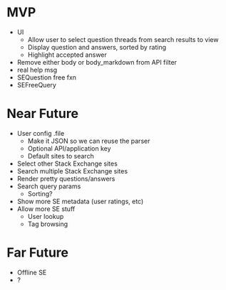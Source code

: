 # MVP
- UI
   - Allow user to select question threads from search results to view
   - Display question and answers, sorted by rating
   - Highlight accepted answer
- Remove either body or body_markdown from API filter
- real help msg
- SEQuestion free fxn
- SEFreeQuery

# Near Future
- User config .file
   - Make it JSON so we can reuse the parser
   - Optional API/application key
   - Default sites to search
- Select other Stack Exchange sites
- Search multiple Stack Exchange sites
- Render pretty questions/answers
- Search query params
   - Sorting?
- Show more SE metadata (user ratings, etc)
- Allow more SE stuff
   - User lookup
   - Tag browsing

# Far Future
- Offline SE
- ?
